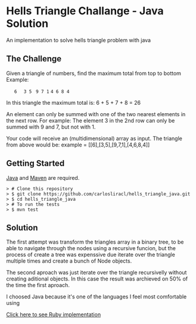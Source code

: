 
# Hells Triangle Challange - Java Solution
An implementation to solve hells triangle problem with java

## The Challenge

Given a triangle of numbers, find the maximum total from top to bottom Example:

``   6``
``  3 5``
`` 9 7 1``
``4 6 8 4``

In this triangle the maximum total is:  6 + 5 + 7 + 8 = 26

An element can only be summed with one of the two nearest elements in the next row. 
For example: The element 3 in the 2nd row can only be summed with 9 and 7, but not with 1.

Your code will receive an (multidimensional) array as input. The triangle from above would be:
example = [[6],[3,5],[9,7,1],[4,6,8,4]]

## Getting Started

[Java](http://www.oracle.com/technetwork/pt/java/javase/downloads/index.html) and [Maven](https://maven.apache.org/) are required.


```
> # Clone this repository
> $ git clone https://github.com/carlosliracl/hells_triangle_java.git
> $ cd hells_triangle_java
> # To run the tests
> $ mvn test 
```

## Solution

The first attempt was transform the triangles array in a binary tree, to be able to navigate through the nodes using a recursive funcion, but the process of create a tree was expenssive due iterate over the triangle multiple times and create a bunch of Node objects.

The second aproach was just iterate over the triangle recursivelly without creating aditional objects. In this case the result was archieved on 50% of the time the first aproach.

I choosed Java because it's one of the languages ​​I feel most comfortable using

[Click here to see Ruby implementation](https://github.com/carlosliracl/hells_triangle_ruby)